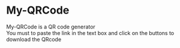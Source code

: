 # My-QRCode
My-QRCode is a QR code generator
<br>
You must to paste the link in the text box and click on the buttons to download the QRcode
